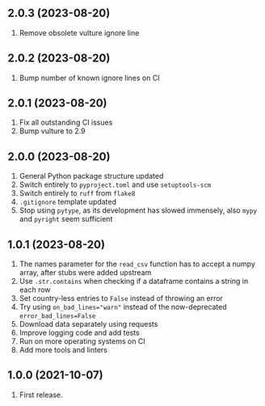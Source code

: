 ## 2.0.3 (2023-08-20)

1. Remove obsolete vulture ignore line

## 2.0.2 (2023-08-20)

1. Bump number of known ignore lines on CI

## 2.0.1 (2023-08-20)

1. Fix all outstanding CI issues
1. Bump vulture to 2.9

## 2.0.0 (2023-08-20)

1. General Python package structure updated
1. Switch entirely to `pyproject.toml` and use `setuptools-scm`
1. Switch entirely to `ruff` from `flake8`
1. `.gitignore` template updated
1. Stop using `pytype`, as its development has slowed immensely, also `mypy` and `pyright` seem sufficient

## 1.0.1 (2023-08-20)

1. The names parameter for the `read_csv` function has to accept a numpy array, after stubs were added upstream
1. Use `.str.contains` when checking if a dataframe contains a string in each row
1. Set country-less entries to `False` instead of throwing an error
1. Try using `on_bad_lines="warn"` instead of the now-deprecated `error_bad_lines=False`
1. Download data separately using requests
1. Improve logging code and add tests
1. Run on more operating systems on CI
1. Add more tools and linters

## 1.0.0 (2021-10-07)

1. First release.
